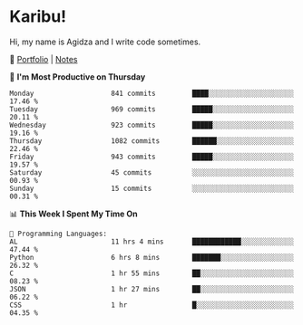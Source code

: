 # Karibu!
Hi, my name is Agidza and I write code sometimes.

🫧 [Portfolio](https://lynnagidza.github.io/) | [Notes](https://medium.com/me/stories/public)

<!--START_SECTION:waka-->
📅 **I'm Most Productive on Thursday** 

```text
Monday                   841 commits         ████░░░░░░░░░░░░░░░░░░░░░   17.46 % 
Tuesday                  969 commits         █████░░░░░░░░░░░░░░░░░░░░   20.11 % 
Wednesday                923 commits         █████░░░░░░░░░░░░░░░░░░░░   19.16 % 
Thursday                 1082 commits        ██████░░░░░░░░░░░░░░░░░░░   22.46 % 
Friday                   943 commits         █████░░░░░░░░░░░░░░░░░░░░   19.57 % 
Saturday                 45 commits          ░░░░░░░░░░░░░░░░░░░░░░░░░   00.93 % 
Sunday                   15 commits          ░░░░░░░░░░░░░░░░░░░░░░░░░   00.31 % 
```


📊 **This Week I Spent My Time On** 

```text
💬 Programming Languages: 
AL                       11 hrs 4 mins       ████████████░░░░░░░░░░░░░   47.44 % 
Python                   6 hrs 8 mins        ███████░░░░░░░░░░░░░░░░░░   26.32 % 
C                        1 hr 55 mins        ██░░░░░░░░░░░░░░░░░░░░░░░   08.23 % 
JSON                     1 hr 27 mins        ██░░░░░░░░░░░░░░░░░░░░░░░   06.22 % 
CSS                      1 hr                █░░░░░░░░░░░░░░░░░░░░░░░░   04.35 % 
```


<!--END_SECTION:waka-->
<!--#### 💟 **Digital Swag**
[![@agidza's Holopin board](https://holopin.me/agidza)](https://holopin.io/@agidza)
